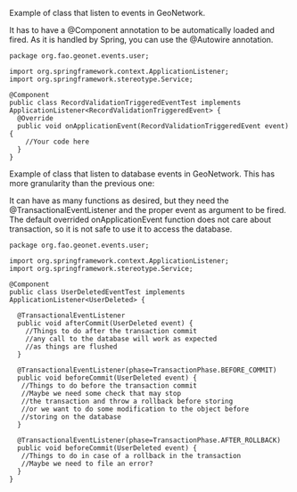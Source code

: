 Example of class that listen to events in GeoNetwork.


It has to have a @Component annotation to be automatically loaded and fired. As it is handled by Spring, you can use the @Autowire annotation.

```
package org.fao.geonet.events.user;

import org.springframework.context.ApplicationListener;
import org.springframework.stereotype.Service;

@Component
public class RecordValidationTriggeredEventTest implements ApplicationListener<RecordValidationTriggeredEvent> {
  @Override
  public void onApplicationEvent(RecordValidationTriggeredEvent event) {
    //Your code here
  }
}
```

Example of class that listen to database events in GeoNetwork. This has more granularity than the previous one:

It can have as many functions as desired, but they need the @TransactionalEventListener and the proper event as argument to be fired. The default overrided onApplicationEvent function does not care about transaction, so it is not safe to use it to access the database.


```
package org.fao.geonet.events.user;

import org.springframework.context.ApplicationListener;
import org.springframework.stereotype.Service;

@Component
public class UserDeletedEventTest implements ApplicationListener<UserDeleted> {
  
  @TransactionalEventListener
  public void afterCommit(UserDeleted event) {
    //Things to do after the transaction commit
    //any call to the database will work as expected
    //as things are flushed
  }
  
  @TransactionalEventListener(phase=TransactionPhase.BEFORE_COMMIT)
  public void beforeCommit(UserDeleted event) {
   //Things to do before the transaction commit
   //Maybe we need some check that may stop 
   //the transaction and throw a rollback before storing
   //or we want to do some modification to the object before
   //storing on the database
  }
  
  @TransactionalEventListener(phase=TransactionPhase.AFTER_ROLLBACK)
  public void beforeCommit(UserDeleted event) {
   //Things to do in case of a rollback in the transaction
   //Maybe we need to file an error?
  }
}
```